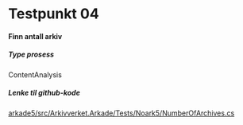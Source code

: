 # Testpunkt 04
#### Finn antall arkiv

<Beskrivelse/>

##### Type prosess
ContentAnalysis

##### Lenke til github-kode
[arkade5/src/Arkivverket.Arkade/Tests/Noark5/NumberOfArchives.cs](https://github.com/arkivverket/arkade5/blob/master/src/Arkivverket.Arkade/Tests/Noark5/NumberOfArchives.cs)